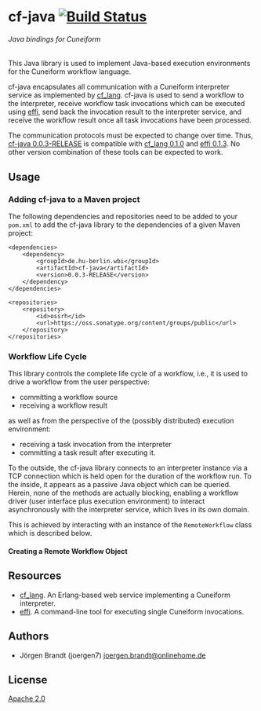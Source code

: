 # cf-java [![Build Status](https://travis-ci.org/joergen7/cf-java.svg?branch=master)](https://travis-ci.org/joergen7/cf-java)

###### Java bindings for Cuneiform

This Java library is used to implement Java-based execution environments for the Cuneiform workflow language.

cf-java encapsulates all communication with a Cuneiform interpreter service as implemented by [cf_lang](https://github.com/joergen7/cf_lang). cf-java is used to send a workflow to the interpreter, receive workflow task invocations which can be executed using [effi](https://github.com/joergen7/effi), send back the invocation result to the interpreter service, and receive the workflow result once all task invocations have been processed.

The communication protocols must be expected to change over time. Thus, [cf-java 0.0.3-RELEASE](https://github.com/joergen7/cf-java/releases/tag/0.0.3-RELEASE) is compatible with [cf_lang 0.1.0](https://github.com/joergen7/cf_lang/releases/tag/0.1.0) and [effi 0.1.3](https://github.com/joergen7/effi/releases/tag/0.1.3). No other version combination of these tools can be expected to work.

## Usage

### Adding cf-java to a Maven project

The following dependencies and repositories need to be added to your `pom.xml` to add the cf-java library to the dependencies of a given Maven project:

    <dependencies>
        <dependency>
            <groupId>de.hu-berlin.wbi</groupId>
            <artifactId>cf-java</artifactId>
            <version>0.0.3-RELEASE</version>
        </dependency>
    </dependencies>

    <repositories>
        <repository>
            <id>ossrh</id>
            <url>https://oss.sonatype.org/content/groups/public</url>
        </repository>
    </repositories>

### Workflow Life Cycle

This library controls the complete life cycle of a workflow, i.e., it is used to drive a workflow from the user perspective:

- committing a workflow source
- receiving a workflow result

as well as from the perspective of the (possibly distributed) execution environment:

- receiving a task invocation from the interpreter
- committing a task result after executing it.

To the outside, the cf-java library connects to an interpreter instance via a TCP connection which is held open for the duration of the workflow run. To the inside, it appears as a passive Java object which can be queried. Herein, none of the methods are actually blocking, enabling a workflow driver (user interface plus execution environment) to interact asynchronously with the interpreter service, which lives in its own domain.

This is achieved by interacting with an instance of the `RemoteWorkflow` class which is described below.

#### Creating a Remote Workflow Object


## Resources

- [cf_lang](https://github.com/joergen7/cf_lang). An Erlang-based web service implementing a Cuneiform interpreter.
- [effi](https://github.com/joergen7/effi). A command-line tool for executing single Cuneiform invocations.

## Authors

- Jörgen Brandt (joergen7) [joergen.brandt@onlinehome.de](mailto:joergen.brandt@onlinehome.de)

## License

[Apache 2.0](https://www.apache.org/licenses/LICENSE-2.0.html)
